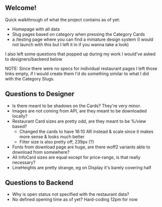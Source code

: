 ## Welcome!

Quick walkthrough of what the project contains as of yet:

- Homepage with all data
- Slug pages based on category when pressing the Category Cards
- a /testing page where you can find a miniature design system (I would not launch with this but I left it in if you wanna take a look)

I also left some questions that popped up during my work I would've asked to designers/backend below

NOTE: Since there were no specs for individual restaurant pages I left those links empty, if I would create them I'd do something similar to what I did with the Category Slugs.

## Questions to Designer

- Is there meant to be shadows on the Cards? They're very minor.
- Images are not coming from API, are they meant to be downloaded locally?
- Restaurant Card sizes are pretty odd, are they meant to be %/view based?
  - Changed the cards to have 16:10 AR instead & scale since it makes more sense & looks much better
  - Filter size is also pretty off, 239px (?)
- Fonts from download page are huge, are there woff2 variants able to download from somewhere?
- All InfoCard sizes are equal except for price-range, is that really necessary?
- LineHeights are pretty strange, eg on Display it's barely covering half

## Questions to Backend

- Why is open status not specified with the restaurant data?
- No defined opening time as of yet? Hard-coding 12pm for now

